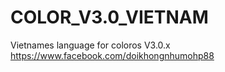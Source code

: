# COLOR_V3.0_VIETNAM
Vietnames language for coloros V3.0.x
https://www.facebook.com/doikhongnhumohp88